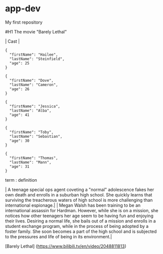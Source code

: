 # app-dev
My first repository

#H1 The movie "Barely Lethal"

| Cast |

```
{
  "firstName": "Hailee",
  "lastName": "Steinfield",
  "age": 25
}
```
```
{
  "firstName": "Dove",
  "lastName": "Cameron",
  "age": 26
}
```
```
{
  "firstName": "Jessica",
  "lastName": "Alba",
  "age": 41
}
```
```
{
  "firstName": "Toby",
  "lastName": "Sebastian",
  "age": 30
}
```
```
{
  "firstName": "Thomas",
  "lastName": "Mann",
  "age": 31
}
```
term
: definition

| A teenage special ops agent coveting a "normal" adolescence fakes her own death and enrolls in a suburban high school. She quickly learns that surviving the treacherous waters of high school is more challenging than international espionage.|
| Megan Walsh has been training to be an international assassin for Hardman. However, while she is on a mission, she notices how other teenagers her age seem to be having fun and enjoying their lives. Desiring a normal life, she bails out of a mission and enrolls in a student exchange program, while in the process of being adopted by a foster family. She soon becomes a part of the high school and is subjected to the pressures and life of being in its environment.|

[Barely Lethal] (https://www.bilibili.tv/en/video/2048811813)
